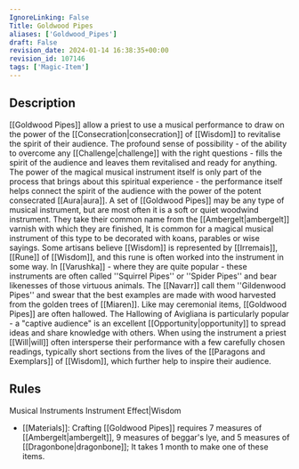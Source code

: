 ```yaml
---
IgnoreLinking: False
Title: Goldwood Pipes
aliases: ['Goldwood_Pipes']
draft: False
revision_date: 2024-01-14 16:38:35+00:00
revision_id: 107146
tags: ['Magic-Item']
---
```


## Description
[[Goldwood Pipes]] allow a priest to use a musical performance to draw on the power of the [[Consecration|consecration]] of [[Wisdom]] to revitalise the spirit of their audience. The profound sense of possibility - of the ability to overcome any [[Challenge|challenge]] with the right questions - fills the spirit of the audience and leaves them revitalised and ready for anything. The power of the magical musical instrument itself is only part of the process that brings about this spiritual experience - the performance itself helps connect the spirit of the audience with the power of the potent consecrated [[Aura|aura]]. 
A set of [[Goldwood Pipes]] may be any type of musical instrument, but are most often it is a soft or quiet woodwind instrument. They take their common name from the [[Ambergelt|ambergelt]] varnish with which they are finished, It is common for a magical musical instrument of this type to be decorated with koans, parables or wise sayings. Some artisans believe [[Wisdom]] is represented by [[Irremais]], [[Rune]] of [[Wisdom]], and this rune is often worked into the instrument in some way. In [[Varushka]] - where they are quite popular - these instruments are often called ''Squirrel Pipes'' or ''Spider Pipes'' and bear likenesses of those virtuous animals. The [[Navarr]] call them ''Gildenwood Pipes'' and swear that the best examples are made with wood harvested from the golden trees of [[Miaren]]. 
Like may ceremonial items, [[Goldwood Pipes]] are often hallowed. The Hallowing of Avigliana is particularly popular - a "captive audience" is an excellent [[Opportunity|opportunity]] to spread ideas and share knowledge with others. When using the instrument a priest [[Will|will]] often intersperse their performance with a few carefully chosen readings, typically short sections from the lives of the [[Paragons and Exemplars]] of [[Wisdom]], which further help to inspire their audience.
## Rules
Musical Instruments
Instrument Effect|Wisdom
* [[Materials]]: Crafting [[Goldwood Pipes]] requires 7 measures of [[Ambergelt|ambergelt]], 9 measures of beggar's lye, and 5 measures of [[Dragonbone|dragonbone]]; It takes 1 month to make one of these items.